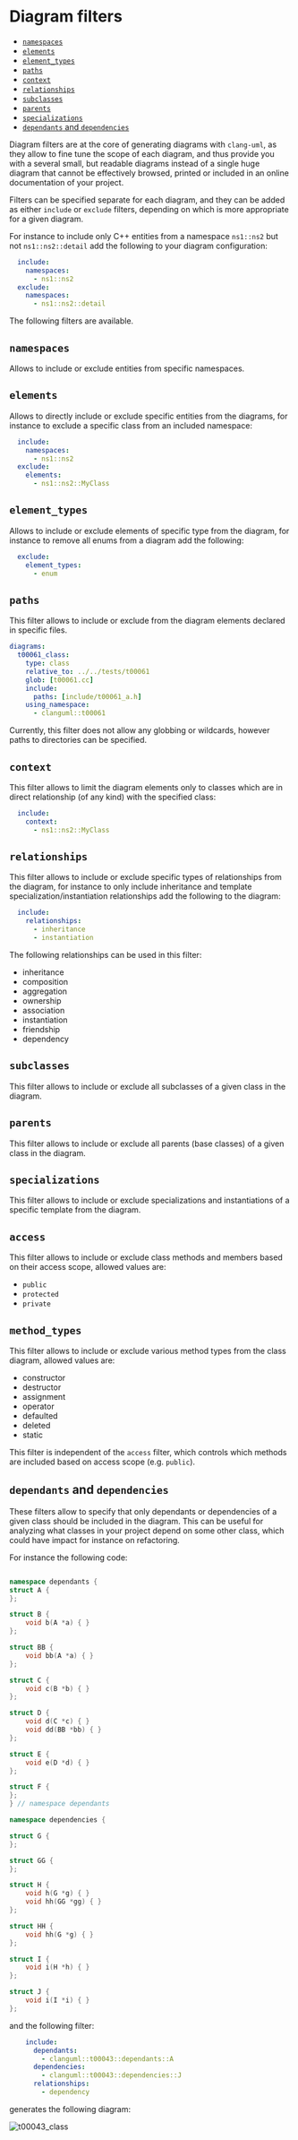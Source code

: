 # Diagram filters

<!-- toc -->

* [`namespaces`](#namespaces)
* [`elements`](#elements)
* [`element_types`](#element_types)
* [`paths`](#paths)
* [`context`](#context)
* [`relationships`](#relationships)
* [`subclasses`](#subclasses)
* [`parents`](#parents)
* [`specializations`](#specializations)
* [`dependants` and `dependencies`](#dependants-and-dependencies)

<!-- tocstop -->

Diagram filters are at the core of generating diagrams with `clang-uml`, as they allow to fine tune the scope
of each diagram, and thus provide you with a several small, but readable diagrams instead of a single huge diagram
that cannot be effectively browsed, printed or included in an online documentation of your project.

Filters can be specified separate for each diagram, and they can be added as either `include` or `exclude` filters,
depending on which is more appropriate for a given diagram.

For instance to include only C++ entities from a namespace `ns1::ns2` but not `ns1::ns2::detail` add the following
to your diagram configuration:

```yaml
  include:
    namespaces:
      - ns1::ns2
  exclude:
    namespaces:
      - ns1::ns2::detail
```

The following filters are available.

## `namespaces`

Allows to include or exclude entities from specific namespaces.

## `elements`

Allows to directly include or exclude specific entities from the diagrams, for instance to exclude a specific class
from an included namespace:

```yaml
  include:
    namespaces:
      - ns1::ns2
  exclude:
    elements:
      - ns1::ns2::MyClass
```

## `element_types`

Allows to include or exclude elements of specific type from the diagram, for instance
to remove all enums from a diagram add the following:

```yaml
  exclude:
    element_types:
      - enum
```

## `paths`

This filter allows to include or exclude from the diagram elements declared
in specific files.

```yaml
diagrams:
  t00061_class:
    type: class
    relative_to: ../../tests/t00061
    glob: [t00061.cc]
    include:
      paths: [include/t00061_a.h]
    using_namespace:
      - clanguml::t00061
```

Currently, this filter does not allow any globbing or wildcards, however
paths to directories can be specified.

## `context`

This filter allows to limit the diagram elements only to classes which are in direct relationship (of any kind) with
the specified class:

```yaml
  include:
    context:
      - ns1::ns2::MyClass
```


## `relationships`

This filter allows to include or exclude specific types of relationships from the diagram, for instance to only
include inheritance and template specialization/instantiation relationships add the following to the diagram:

```yaml
  include:
    relationships:
      - inheritance
      - instantiation
```

The following relationships can be used in this filter:
  * inheritance
  * composition
  * aggregation
  * ownership
  * association
  * instantiation
  * friendship
  * dependency

## `subclasses`

This filter allows to include or exclude all subclasses of a given class in the diagram.

## `parents`

This filter allows to include or exclude all parents (base classes) of a given class in the diagram.

## `specializations`

This filter allows to include or exclude specializations and instantiations of a specific template from the diagram.

## `access`

This filter allows to include or exclude class methods and members based on their access scope, allowed values are:

  * `public`
  * `protected`
  * `private`

## `method_types`

This filter allows to include or exclude various method types from the class diagram, allowed values are:
  * constructor
  * destructor
  * assignment
  * operator
  * defaulted
  * deleted
  * static

This filter is independent of the `access` filter, which controls which methods
are included based on access scope (e.g. `public`).

## `dependants` and `dependencies`

These filters allow to specify that only dependants or dependencies of a given class should be included in the diagram.
This can be useful for analyzing what classes in your project depend on some other class, which could have impact for
instance on refactoring.

For instance the following code:
```cpp

namespace dependants {
struct A {
};

struct B {
    void b(A *a) { }
};

struct BB {
    void bb(A *a) { }
};

struct C {
    void c(B *b) { }
};

struct D {
    void d(C *c) { }
    void dd(BB *bb) { }
};

struct E {
    void e(D *d) { }
};

struct F {
};
} // namespace dependants

namespace dependencies {

struct G {
};

struct GG {
};

struct H {
    void h(G *g) { }
    void hh(GG *gg) { }
};

struct HH {
    void hh(G *g) { }
};

struct I {
    void i(H *h) { }
};

struct J {
    void i(I *i) { }
};
```

and the following filter:
```yaml
    include:
      dependants:
        - clanguml::t00043::dependants::A
      dependencies:
        - clanguml::t00043::dependencies::J
      relationships:
        - dependency
```

generates the following diagram:

![t00043_class](./test_cases/t00043_class.svg)
